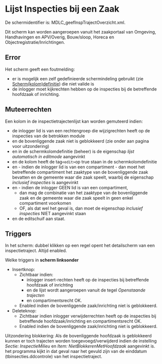 # Lijst Inspecties bij een Zaak

De schermidentifier is: MDLC_geefInspTrajectOverzicht.xml.

Dit scherm kan worden aangeroepen vanuit het zaakportaal van Omgeving, Handhavingen en APV/Overig, Bouw/sloop, Horeca en Objectregistratie/Inrichtingen.

## Error

Het scherm geeft een foutmelding:

- er is mogelijk een zelf gedefinieerde schermindeling gebruikt (zie [Scherm(kolom)definitie](../../../instellen_inrichten/schermdefinitie/README.md)) die niet valide is
- de inlogger moet kijkrechten hebben op de inspecties bij de betreffende hoofdzaak of inrichting.

## Muteerrechten

Een kolom in de inspectietrajectenlijst kan worden gemuteerd indien:

- de inlogger lid is van een rechtengroep die wijzigrechten heeft op de inspecties van de betrokken module
- en de bovenliggende zaak niet is geblokkeerd (zie onder aan pagina voor uitzondering)
- en in de schermkolomdefinitie (beheer) is de eigenschap _lijst automatisch in editmode_ aangevinkt
- en de kolom heeft de tag`<edit>`op true staan in de schermkolomdefinitie
- en - indien de inlogger lid is van een compartiment - dan moet het betreffende compartiment het zaaktype van de bovenliggende zaak bevatten en de gemeente waar die zaak speelt, waarbij de eigenschap _inclusief inspecties_ is aangevinkt
- en - indien de inlogger GEEN lid is van een compartiment,
  - dan mag de combinatie van het zaaktype van de bovenliggende zaak en de gemeente waar die zaak speelt in geen enkel compartiment voorkomen
  - OF, als dat wel het geval is, dan moet de eigenschap _inclusief inspecties_ NIET aangevinkt staan
- en de editschuif aan staat.

## Triggers

In het scherm: dubbel klikken op een regel opent het detailscherm van een inspectietraject. Altijd enabled.

Welke triggers in **scherm linksonder**

- Insertknop:
  - Zichtbaar indien:
    - inlogger insert-rechten heeft op de inspecties bij betreffende hoofdzaak of inrichting
    - en de lijst wordt aangeroepen vanuit de tegel _Openstaande trajecten_
    - en compartimentsrecht OK.
  - Enabled indien de bovenliggende zaak/inrichting niet is geblokkeerd.
- Deleteknop:
  - Zichtbaar indien inlogger verwijderrechten heeft op de inspecties bij betreffende hoofdzaak/inrichting en compartimentsrecht OK.
  - Enabled indien de bovenliggende zaak/inrichting niet is geblokkeerd.

Uitzondering blokkering:
Als de bovenliggende hoofdzaak is geblokkeerd kunnen er toch trajecten worden toegevoegd/verwijderd indien de instelling _Sectie: InspectieMilieu_ en _Item: NietBlokkerenMetHoofdzaak_ aangevinkt is. het programma kijkt in dat geval naar het gevuld zijn van de einddatum (tbinsecties.ddcontrole) van het inspectietraject.
